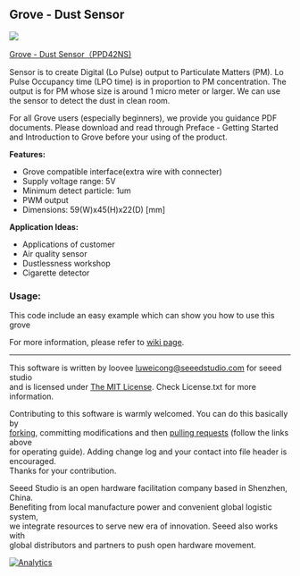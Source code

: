 Grove - Dust Sensor
---------------------------------------------------------
![](https://statics3.seeedstudio.com/seeed/img/2016-11/1zRTtnO24twjUFuc0bKxXO1h.jpg)

[Grove - Dust Sensor（PPD42NS)](https://www.seeedstudio.com/Grove-Dust-Sensor%EF%BC%88PPD42NS%EF%BC%89-p-1050.html)

Sensor is to create Digital (Lo Pulse) output to Particulate Matters (PM). Lo Pulse Occupancy time (LPO time) is in proportion to PM concentration. The output is for PM whose size is around 1 micro meter or larger. We can use the sensor to detect the dust in clean room. 
 
For all Grove users (especially beginners), we provide you guidance PDF documents. Please download and read through Preface - Getting Started and Introduction to Grove before your using of the product.
 
**Features:**

- Grove compatible interface(extra wire with connecter) 
- Supply voltage range: 5V 
- Minimum detect particle: 1um 
- PWM output 
- Dimensions: 59(W)x45(H)x22(D) [mm]
 
**Application Ideas:**

- Applications of customer
- Air quality sensor 
- Dustlessness workshop 
- Cigarette detector 

### Usage:

This code include an easy example which can show you how to use this grove

For more information, please refer to [wiki page](http://www.seeedstudio.com/wiki/Grove_-_Dust_sensor).

    
----


This software is written by loovee [luweicong@seeedstudio.com](luweicong@seeedstudio.com "luweicong@seeedstudio.com") for seeed studio<br>
and is licensed under [The MIT License](http://opensource.org/licenses/mit-license.php). Check License.txt for more information.<br>

Contributing to this software is warmly welcomed. You can do this basically by<br>
[forking](https://help.github.com/articles/fork-a-repo), committing modifications and then [pulling requests](https://help.github.com/articles/using-pull-requests) (follow the links above<br>
for operating guide). Adding change log and your contact into file header is encouraged.<br>
Thanks for your contribution.

Seeed Studio is an open hardware facilitation company based in Shenzhen, China. <br>
Benefiting from local manufacture power and convenient global logistic system, <br>
we integrate resources to serve new era of innovation. Seeed also works with <br>
global distributors and partners to push open hardware movement.<br>





[![Analytics](https://ga-beacon.appspot.com/UA-46589105-3/Grove_Dust_Sensor)](https://github.com/igrigorik/ga-beacon)

